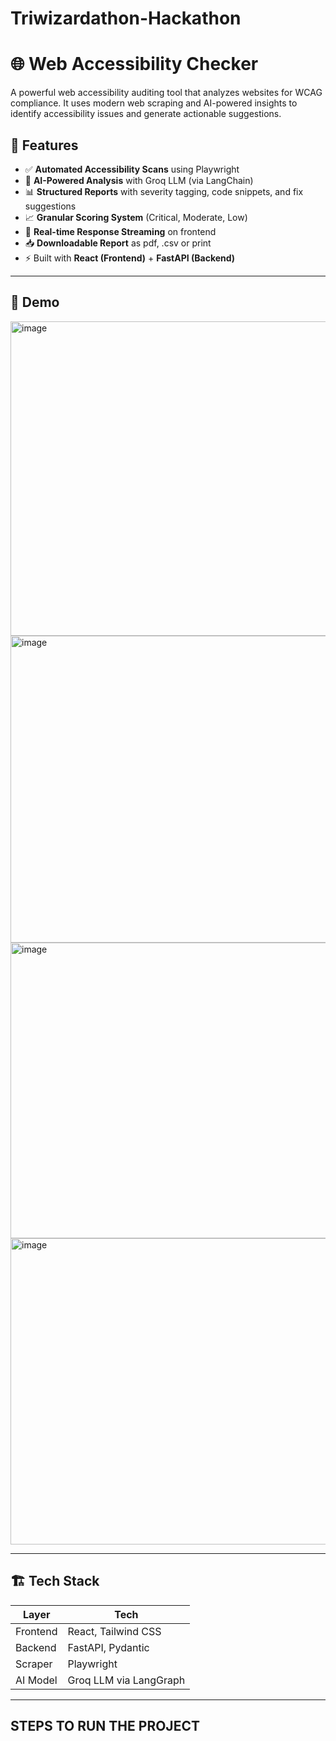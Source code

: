 # Triwizardathon-Hackathon

# 🌐 Web Accessibility Checker

A powerful web accessibility auditing tool that analyzes websites for WCAG compliance. It uses modern web scraping and AI-powered insights to identify accessibility issues and generate actionable suggestions.

## 🚀 Features

- ✅ **Automated Accessibility Scans** using Playwright
- 🧠 **AI-Powered Analysis** with Groq LLM (via LangChain)
- 📊 **Structured Reports** with severity tagging, code snippets, and fix suggestions
- 📈 **Granular Scoring System** (Critical, Moderate, Low)
- 🔄 **Real-time Response Streaming** on frontend
- 📥 **Downloadable Report** as pdf, .csv or print
- ⚡ Built with **React (Frontend)** + **FastAPI (Backend)**

---

## 📸 Demo

<img width="932" height="503" alt="image" src="https://github.com/user-attachments/assets/9c9f6e04-78e0-401b-bddb-dc151601b565" />


<img width="922" height="491" alt="image" src="https://github.com/user-attachments/assets/85c0328b-f375-497f-8299-fdd328dcc5d8" />


<img width="914" height="473" alt="image" src="https://github.com/user-attachments/assets/a092bad0-a19f-420d-a6fc-5e24f511ba43" />


<img width="881" height="490" alt="image" src="https://github.com/user-attachments/assets/ffe66bbf-7c0b-4376-8ad3-a894e676dd22" />


---

## 🏗️ Tech Stack

| Layer      | Tech                        |
|------------|-----------------------------|
| Frontend   | React, Tailwind CSS         |
| Backend    | FastAPI, Pydantic           |
| Scraper    | Playwright                  |
| AI Model   | Groq LLM via LangGraph      |

---

## STEPS TO RUN THE PROJECT
